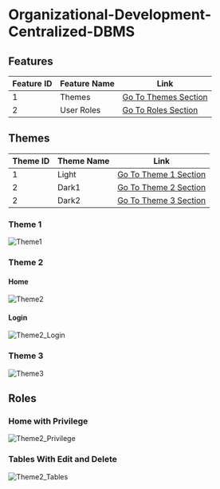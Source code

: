 # Organizational-Development-Centralized-DBMS

## Features

Feature ID | Feature Name | Link
--- | --- | ---
1 | Themes | [Go To Themes Section](#themes)
2 | User Roles | [Go To Roles Section](#Roles)

## Themes

Theme ID | Theme Name | Link
--- | --- | ---
1 | Light | [Go To Theme 1 Section](#theme-1)
2 | Dark1 | [Go To Theme 2 Section](#theme-2)
2 | Dark2 | [Go To Theme 3 Section](#theme-3)

### Theme 1

![Theme1](/Screencapture/screencapture-Theme1.png)

### Theme 2

#### **Home**

![Theme2](/Screencapture/screencapture-Theme2.png)

#### **Login**

![Theme2_Login](/Screencapture/screencapture-Theme2-Login.png)

### Theme 3

![Theme3](/Screencapture/screencapture-Theme3.png)

## Roles

### **Home with Privilege**

![Theme2_Privilege](/Screencapture/screencapture-Theme2-Privilege.png)

### **Tables With Edit and Delete**

![Theme2_Tables](/Screencapture/screencapture-Theme2-Tables.png)
